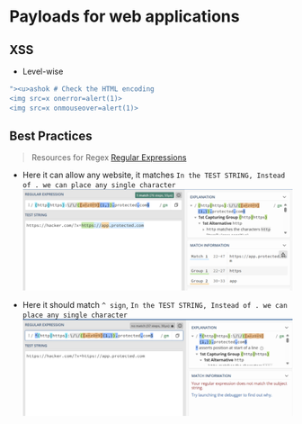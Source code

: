 # Payloads for web applications

## XSS
- Level-wise
```bash
"><u>ashok # Check the HTML encoding
<img src=x onerror=alert(1)>
<img src=x onmouseover=alert(1)>

```


## Best Practices
> Resources for Regex [Regular Expressions](https://regex101.com/)
- Here it can allow any website, it matches `In the TEST STRING, Instead of . we can place any single character`
![Regex](/Images/regex1.png)

- Here it should match `^ sign`, `In the TEST STRING, Instead of . we can place any single character`
![Regex](/Images/regex_Secured.png)
